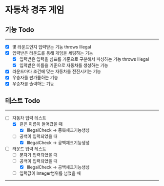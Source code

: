 # 자동차 경주 게임

## 기능 Todo

---

- [x] 몇 라운드인지 입력받는 기능 throws Illegal
- [x] 입력받은 라운드를 통해 게임을 세팅하는 기능
    - [x] 입력받은 입력을 쉼표를 기준으로 구분해서 파싱하는 기능 throws Illegal
    - [x] 입력받은 이름을 기준으로 자동차를 생성하는 기능
- [x] 라운드마다 조건에 맞는 자동차를 전진시키는 기능
- [x] 우승자를 판가름하는 기능
- [x] 우승자를 출력하는 기능

## 테스트 Todo

---

- [ ] 자동차 입력 테스트
    - [x] 같은 이름이 들어갔을 때
        - [x] IllegalCheck -> 중복체크기능생성
    - [ ] 공백이 입력되었을 때
        - [x] IllegalCheck -> 공백체크기능생성
- [ ] 라운드 입력 테스트
    - [ ] 문자가 입력되었을 때
    - [ ] 공백이 입력되었을 때
        - [x] IllegalCheck -> 공백체크기능생성
    - [ ] 입력값이 Integer범위를 넘었을 때

---
